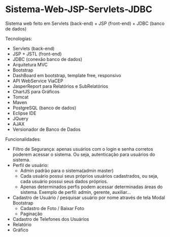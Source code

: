 # Sistema-Web-JSP-Servlets-JDBC
Sistema web feito em Servlets (back-end) + JSP (front-end) + JDBC (banco de dados)

Tecnologias:

* Servlets (back-end)
* JSP + JSTL (front-end)
* JDBC (conexão banco de dados)
* Arquitetura MVC
* Bootstrap
* DashBoard em bootstrap, template free, responsivo
* API WebService ViaCEP
* JasperReport para Relatórios e SubRelatórios
* ChartJS para Gráficos
* Tomcat
* Maven
* PostgreSQL (banco de dados)
* Eclipse IDE
* JQuery
* AJAX
* Versionador de Banco de Dados

Funcionalidades:

* Filtro de Segurança: apenas usuários com o login e senha corretos poderem acessar o sistema. Ou seja, autenticação para usuários do sistema.
* Perfil de usuário:
  - Admin padrão para o sistema(admin master)
  - Cada usuário possui seus próprios usuários cadastrados, ou seja, cada usuário possui seus dados próprios.
  - Apenas determinados perfis podem acessar determinadas áreas do sistema. Exemplo de perfil: admin, gerente, auxiliar...
* Cadastro de Usuário / pesquisar usuário por nome através de tela Modal Bootstrap
  - Cadastro de Foto / Baixar Foto
  - Paginação
* Cadastro de Telefones dos Usuários
* Relatório
* Gráfico
